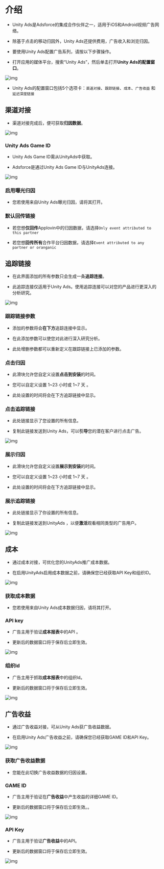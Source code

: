 # 介绍

* Unity Ads是Adsforce的集成合作伙伴之一，适用于iOS和Android视频广告网络。

* 除基于点击的移动归因外，Unity Ads还提供费用，广告收入和浏览归因。

* 要使用Unity Ads配置广告系列，请按以下步骤操作。

* 打开应用的媒体平台，搜索“Unity Ads”，然后单击打开**Unity Ads的配置窗口**。    

![img](Unity1.png) 

* Unity Ads的配置窗口包括5个选项卡：`渠道对接`、`跟踪链接`、`成本`、`广告收益` 和 `延迟深度链接`      

## 渠道对接

* 渠道对接完成后，便可获取**归因数据**。     

![img](Unity2.png) 

### Unity Ads Game ID

* Unity Ads Game ID需从UnityAds中获取。

* Adsforce是通过Unity Ads Game ID与UnityAds连接。  

![img](UnityAds_GameId.png)

### 启用曝光归因

* 您若使用来自Unity Ads曝光归因，请将其打开。

### 默认回传链接

* 若您想**仅回传**Applovin中的归因数据，请选择`Only event attributed to this partner`

* 若您想**回传所有**合作平台归因数据，请选择`Event attributed to any partner or oranganic`

## 追踪链接

* 在此界面添加的所有参数只会生成一条**追踪连接**。

* 此追踪连接仅适用于Unity Ads。使用追踪连接可以对您的产品进行更深入的分析研究。

![img](Unity3.png) 

### 跟踪链接参数

* 添加的参数将会**在下方**追踪连接中显示。

* 在此添加参数可以使您对此进行深入研究分析。

* 此处增删参数都可以重新定义在跟踪链接上已添加的参数。

### 点击归因

* 此滑块允许您自定义设置**点击到安装**的时间。

* 您可以自定义设置 1~23 小时或 1~7 天 。

* 此处设置的时间将会在下方追踪链接中显示。

### 点击追踪链接

* 此处链接显示了您设置的所有信息。

* 复制此链接发送到Unity Ads，可以**引导**您的潜在客户进行点击广告。

![img](UnityAds_ClickLink.png)

### 展示归因

* 此滑块允许您自定义设置**展示到安装**的时间。

* 您可以自定义设置 1~23 小时或 1~7 天 。

* 此处设置的时间将会在下方追踪链接中显示。

### 展示追踪链接

* 此处链接显示了你设置的所有信息。

* 复制此链接发送到UnityAds ，以便**激活**观看相同类型的广告用户。

![img](UnityAds_ShowLink.png) 


## 成本

* 通过成本对接，可优化您的UnityAds推广成本数据。

* 在启用UnityAds启用成本数据之前，请确保您已经获取API Key和组织ID。 

![img](Unity4.png) 

### 获取成本数据

* 您若使用来自Unity Ads成本数据归因，请将其打开。

### API key

* 广告主用于验证**成本报表**中的API 。

* 更新后的数据窗口将于保存后立即生效。

![img](UnityAds_ApiKey.png) 

### 组织Id

* 广告主用于抓取**成本报表**中的组织Id。 

* 更新后的数据窗口将于保存后立即生效。

![img](UnityAds_OrganID.png) 


## 广告收益

* 通过广告收益对接，可从Unity Ads获广告收益数据。

* 在启用Unity Ads广告收益之前，请确保您已经获取GAME ID和API Key。

![img](Unity5.png) 

### 获取广告收益数据

* 您能在此切换广告收益数据的归因设置。

### GAME ID

* 广告主用于验证在**广告收益**中产生收益的详细GAME ID。

* 更新后的数据窗口将于保存后立即生效。。

![img](UnityAds_GameId.png)

### API Key

* 广告主用于验证**广告收益**中的API。

* 更新后的数据窗口将于保存后立即生效。

![img](UnityAds_ApiKey.png)

